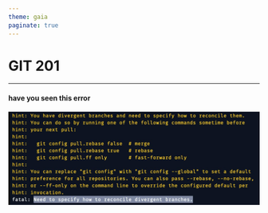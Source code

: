 ```yaml
---
theme: gaia
paginate: true
---
```


# GIT 201

---

#### have you seen this error

![bg](assets/git-pull-rebase-error.png)
